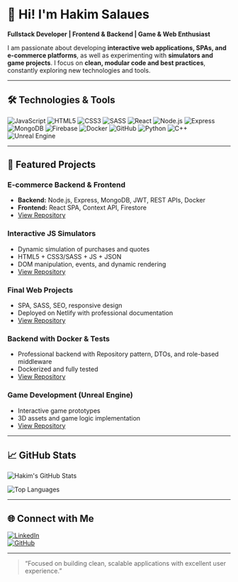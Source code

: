 # 👋 Hi! I'm Hakim Salaues

**Fullstack Developer | Frontend & Backend | Game & Web Enthusiast**  

I am passionate about developing **interactive web applications, SPAs, and e-commerce platforms**, as well as experimenting with **simulators and game projects**. I focus on **clean, modular code and best practices**, constantly exploring new technologies and tools.

---

## 🛠️ Technologies & Tools

![JavaScript](https://img.shields.io/badge/JavaScript-F7DF1E?style=for-the-badge&logo=javascript&logoColor=black)
![HTML5](https://img.shields.io/badge/HTML5-E34F26?style=for-the-badge&logo=html5&logoColor=white)
![CSS3](https://img.shields.io/badge/CSS3-1572B6?style=for-the-badge&logo=css3&logoColor=white)
![SASS](https://img.shields.io/badge/SASS-CC6699?style=for-the-badge&logo=sass&logoColor=white)
![React](https://img.shields.io/badge/React-61DAFB?style=for-the-badge&logo=react&logoColor=black)
![Node.js](https://img.shields.io/badge/Node.js-339933?style=for-the-badge&logo=nodedotjs&logoColor=white)
![Express](https://img.shields.io/badge/Express-000000?style=for-the-badge)
![MongoDB](https://img.shields.io/badge/MongoDB-47A248?style=for-the-badge&logo=mongodb&logoColor=white)
![Firebase](https://img.shields.io/badge/Firebase-FFCA28?style=for-the-badge&logo=firebase&logoColor=black)
![Docker](https://img.shields.io/badge/Docker-2496ED?style=for-the-badge&logo=docker&logoColor=white)
![GitHub](https://img.shields.io/badge/GitHub-181717?style=for-the-badge&logo=github&logoColor=white)
![Python](https://img.shields.io/badge/Python-3776AB?style=for-the-badge&logo=python&logoColor=white)
![C++](https://img.shields.io/badge/C++-00599C?style=for-the-badge&logo=c%2B%2B&logoColor=white)
![Unreal Engine](https://img.shields.io/badge/Unreal_Engine-0E1128?style=for-the-badge&logo=unrealengine&logoColor=white)

---

## 📂 Featured Projects

### **E-commerce Backend & Frontend**
- **Backend:** Node.js, Express, MongoDB, JWT, REST APIs, Docker
- **Frontend:** React SPA, Context API, Firestore
- [View Repository](https://github.com/hakimsalaues/react-ecommerce-spa)

### **Interactive JS Simulators**
- Dynamic simulation of purchases and quotes
- HTML5 + CSS3/SASS + JS + JSON
- DOM manipulation, events, and dynamic rendering
- [View Repository](https://github.com/hakimsalaues/interactive-js-simulator)

### **Final Web Projects**
- SPA, SASS, SEO, responsive design
- Deployed on Netlify with professional documentation
- [View Repository](https://github.com/hakimsalaues/web-final-project)

### **Backend with Docker & Tests**
- Professional backend with Repository pattern, DTOs, and role-based middleware
- Dockerized and fully tested
- [View Repository](https://github.com/hakimsalaues/backend-docker)

### **Game Development (Unreal Engine)**
- Interactive game prototypes
- 3D assets and game logic implementation
- [View Repository](https://github.com/hakimsalaues/unreal-projects)

---

## 📈 GitHub Stats

![Hakim's GitHub Stats](https://github-readme-stats.vercel.app/api?username=hakimsalaues&show_icons=true&theme=dark&count_private=true)

![Top Languages](https://github-readme-stats.vercel.app/api/top-langs/?username=hakimsalaues&layout=compact&theme=dark)

---

## 🌐 Connect with Me

[![LinkedIn](https://img.shields.io/badge/LinkedIn-0077B5?style=for-the-badge&logo=linkedin&logoColor=white)](https://www.linkedin.com/in/hakim-salaues-b68910332)  
[![GitHub](https://img.shields.io/badge/GitHub-181717?style=for-the-badge&logo=github&logoColor=white)](https://github.com/hakimsalaues)  

---

> “Focused on building clean, scalable applications with excellent user experience.”
